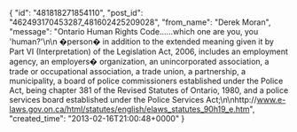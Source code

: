  {
   "id": "481818271854110",
   "post_id": "462493170453287_481602425209028",
   "from_name": "Derek Moran",
   "message": "Ontario Human Rights Code......which one are you, you 'human?'\n\n �person� in addition to the extended meaning given it by Part VI (Interpretation) of the Legislation Act, 2006, includes an employment agency, an employers� organization, an unincorporated association, a trade or occupational association, a trade union, a partnership, a municipality, a board of police commissioners established under the Police Act, being chapter 381 of the Revised Statutes of Ontario, 1980, and a police services board established under the Police Services Act;\n\nhttp://www.e-laws.gov.on.ca/html/statutes/english/elaws_statutes_90h19_e.htm",
   "created_time": "2013-02-16T21:00:48+0000"
 }
